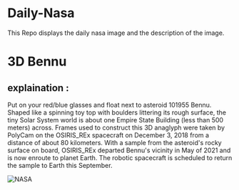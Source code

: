 # Daily-Nasa

This Repo displays the daily nasa image and the description of the image.

<!--NASA-->
# 3D Bennu
## explaination :

Put on your red/blue glasses and float next to asteroid 101955 Bennu. Shaped like a spinning toy top with boulders littering its rough surface, the tiny Solar System world is about one Empire State Building (less than 500 meters) across. Frames used to construct this 3D anaglyph were taken by PolyCam on the OSIRIS_REx spacecraft on December 3, 2018 from a distance of about 80 kilometers. With a sample from the asteroid's rocky surface on board, OSIRIS_REx departed Bennu's vicinity in May of 2021 and is now enroute to planet Earth. The robotic spacecraft is scheduled to return the sample to Earth this September.

![NASA](https://apod.nasa.gov/apod/image/2303/ana03BennuVantuyne1024c.jpg)
<!--/NASA-->